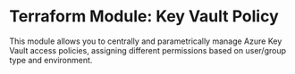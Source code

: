 # Terraform Module: Key Vault Policy

This module allows you to centrally and parametrically manage Azure Key Vault access policies, assigning different permissions based on user/group type and environment.
